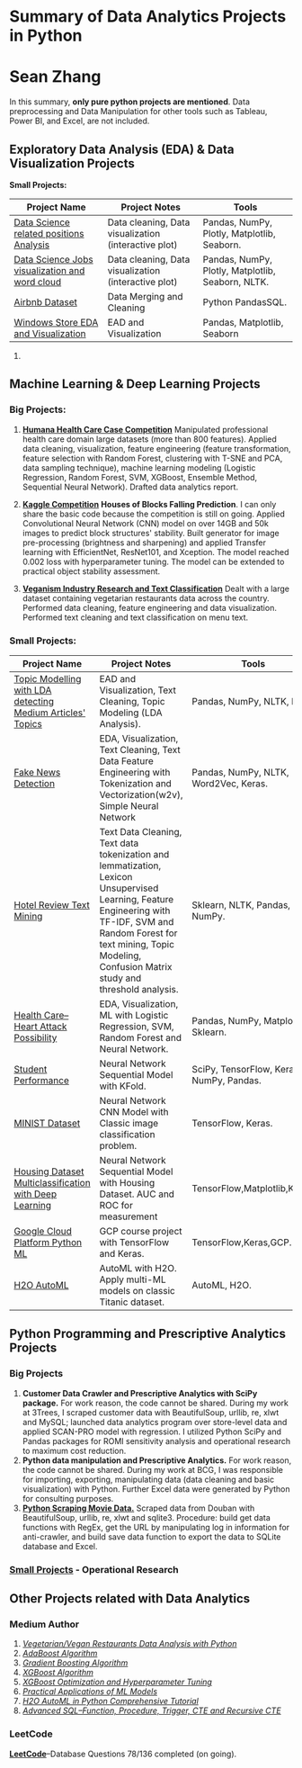 # Summary of Data Analytics Projects in Python

# Sean Zhang

In this summary, **only pure python projects are mentioned**. Data preprocessing and Data Manipulation for other tools such as Tableau, Power BI, and Excel, are not included.

## Exploratory Data Analysis (EDA) &amp; Data Visualization Projects

 **Small Projects:**

| **Project Name** | **Project Notes** | **Tools** |
| --- | --- | --- |
| [Data Science related positions Analysis](https://www.kaggle.com/seanzhang1997/ba-da-or-ds-plotly-tells-you) | Data cleaning, Data visualization (interactive plot) | Pandas, NumPy, Plotly, Matplotlib, Seaborn. |
| [Data Science Jobs visualization and word cloud](https://www.kaggle.com/seanzhang1997/plotly-interactive-visual-define-a-good-job) |Data cleaning, Data visualization (interactive plot) | Pandas, NumPy, Plotly, Matplotlib, Seaborn, NLTK. |
| [Airbnb Dataset](https://github.com/zhangzixuan1997/Python/blob/master/small%20projects%20_%20data/Airbnb%20Dataset%20Analytics.ipynb) | Data Merging and Cleaning|Python PandasSQL.| Pandas, NumPy, PandasSQL, Matplotlib, Seaborn |
| [Windows Store EDA and Visualization](https://www.kaggle.com/seanzhang1997/windows-store-eda-and-visualization) | EAD and Visualization | Pandas, Matplotlib, Seaborn |

1.
## Machine Learning &amp; Deep Learning Projects

### **Big Projects:**

1. [**Humana Health Care Case Competition**](https://github.com/zhangzixuan1997/Python/tree/master/Humana%20Case%20Competition) 
Manipulated professional health care domain large datasets (more than 800 features). Applied data cleaning, visualization, feature engineering (feature transformation, feature selection with Random Forest, clustering with T-SNE and PCA, data sampling technique), machine learning modeling (Logistic Regression, Random Forest, SVM, XGBoost, Ensemble Method, Sequential Neural Network). Drafted data analytics report.

2. [**Kaggle Competition**](https://github.com/zhangzixuan1997/Python/tree/master/Kaggle%20Competition%20House%20of%20Blocks) **Houses of Blocks Falling Prediction**.
I can only share the basic code because the competition is still on going. Applied Convolutional Neural Network (CNN) model on over 14GB and 50k images to predict block structures&#39; stability. Built generator for image pre-processing (brightness and sharpening) and applied Transfer learning with EfficientNet, ResNet101, and Xception. The model reached 0.002 loss with hyperparameter tuning. The model can be extended to practical object stability assessment.

3. [**Veganism Industry Research and Text Classification**](https://github.com/zhangzixuan1997/Python/tree/master/Veganism) 
Dealt with a large dataset containing vegetarian restaurants data across the country. Performed data cleaning, feature engineering and data visualization. Performed text cleaning and text classification on menu text.

### **Small Projects:**

| **Project Name** | **Project Notes** | **Tools** |
| --- | --- | --- |
| [Topic Modelling with LDA detecting Medium Articles&#39; Topics](https://www.kaggle.com/seanzhang1997/topic-modeling-lda-which-topic-has-more-claps) <img width=250/>| EAD and Visualization, Text Cleaning, Topic Modeling (LDA Analysis). | Pandas, NumPy, NLTK, LDA. |
| [Fake News Detection](https://www.kaggle.com/seanzhang1997/99-3-data-endogenous-led-to-result-word2vec-nn) | EDA, Visualization, Text Cleaning, Text Data Feature Engineering with Tokenization and Vectorization(w2v), Simple Neural Network | Pandas, NumPy, NLTK, Word2Vec, Keras. |
| [Hotel Review Text Mining](https://github.com/zhangzixuan1997/Python/blob/master/hotel%20review%20text%20mining.ipynb) |Text Data Cleaning, Text data tokenization and lemmatization, Lexicon Unsupervised Learning, Feature Engineering with TF-IDF, SVM and Random Forest for text mining, Topic Modeling, Confusion Matrix study and threshold analysis.| Sklearn, NLTK, Pandas, NumPy.|
| [Health Care–Heart Attack Possibility](https://www.kaggle.com/seanzhang1997/logistic-svc-rfc-neural-network-nn-is-the-best) | EDA, Visualization, ML with Logistic Regression, SVM, Random Forest and Neural Network. | Pandas, NumPy, Matplotlib, Sklearn. |
| [Student Performance](https://github.com/zhangzixuan1997/Python/blob/master/Student_Performace-A%20simple%20deep%20learning%20early%20stopping%20example.ipynb) | Neural Network Sequential Model with KFold. | SciPy, TensorFlow, Keras, NumPy, Pandas. |
| [MINIST Dataset](https://github.com/zhangzixuan1997/Python/blob/master/MINIST_CNN.ipynb) | Neural Network CNN Model with Classic image classification problem. | TensorFlow, Keras. |
| [Housing Dataset Multiclassification with Deep Learning](https://github.com/zhangzixuan1997/Python/blob/master/Multiclassification.ipynb) | Neural Network Sequential Model with Housing Dataset. AUC and ROC for measurement | TensorFlow,Matplotlib,Keras. |
| [Google Cloud Platform Python ML](https://github.com/zhangzixuan1997/Python/tree/master/GCP) | GCP course project with TensorFlow and Keras. | TensorFlow,Keras,GCP. |
| [H2O AutoML](https://seanzhang19971026.medium.com/h2o-automl-in-python-comprehensive-tutorial-f25001c11b80) | AutoML with H2O. Apply multi-ML models on classic Titanic dataset. | AutoML, H2O. |

## Python Programming and Prescriptive Analytics Projects

###  **Big Projects**

1. **Customer Data Crawler and Prescriptive Analytics with SciPy package.** For work reason, the code cannot be shared. During my work at 3Trees, I scraped customer data with BeautifulSoup, urllib, re, xlwt and MySQL; launched data analytics program over store-level data and applied SCAN-PRO model with regression. I utilized Python SciPy and Pandas packages for ROMI sensitivity analysis and operational research to maximum cost reduction.
2. **Python data manipulation and Prescriptive Analytics.** For work reason, the code cannot be shared. During my work at BCG, I was responsible for importing, exporting, manipulating data (data cleaning and basic visualization) with Python. Further Excel data were generated by Python for consulting purposes.
3. [**Python Scraping Movie Data.**](https://github.com/zhangzixuan1997/Crawler_with_Python) Scraped data from Douban with BeautifulSoup, urllib, re, xlwt and sqlite3. Procedure: build get data functions with RegEx, get the URL by manipulating log in information for anti-crawler, and build save data function to export the data to SQLite database and Excel.

### [**Small Projects**](https://github.com/zhangzixuan1997/Python/tree/master/Prescriptive%20Analytics) - Operational Research

## Other Projects related with Data Analytics

### **Medium Author**
1. [_Vegetarian/Vegan Restaurants Data Analysis with Python_](https://seanzhang19971026.medium.com/vegetarian-vegan-restaurants-data-analysis-with-python-bc12623f657a)
2. [_AdaBoost Algorithm_](https://seanzhang19971026.medium.com/boosting-technology-for-machine-learning-adaboost-add021b997bc)
3. [_Gradient Boosting Algorithm_](https://seanzhang19971026.medium.com/boosting-techniques-for-machine-learning-gradient-boosting-for-regression-and-classification-283c5d13853f)
4. [_XGBoost Algorithm_](https://seanzhang19971026.medium.com/boosting-techniques-for-machine-learning-xgboost-for-regression-and-classification-507376eedd6f)
5. [_XGBoost Optimization and Hyperparameter Tuning_](https://seanzhang19971026.medium.com/boosting-techniques-for-machine-learning-xgboost-optimization-and-hyperparameter-tuning-38b18861d02)
6. [_Practical Applications of ML Models_](https://seanzhang19971026.medium.com/practical-applications-of-machine-learning-models-when-and-where-to-use-which-model-6477dfb1c384)
7. [_H2O AutoML in Python Comprehensive Tutorial_](https://seanzhang19971026.medium.com/h2o-automl-in-python-comprehensive-tutorial-f25001c11b80)
8. [_Advanced SQL–Function, Procedure, Trigger, CTE and Recursive CTE_](https://seanzhang19971026.medium.com/advanced-sql-222e32a7fa37)

### **LeetCode**
[**LeetCode**](https://leetcode.com/zhangsean1997/)–Database Questions 78/136 completed (on going).